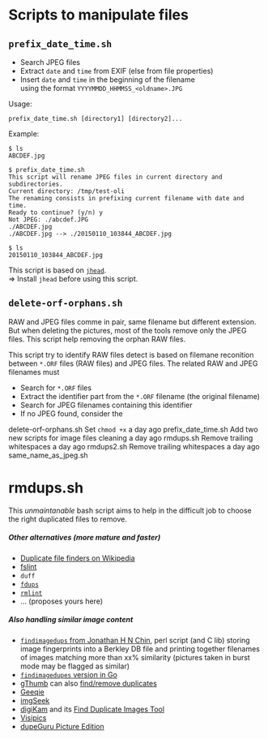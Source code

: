 Scripts to manipulate files
===========================


`prefix_date_time.sh`
---------------------

* Search JPEG files
* Extract `date` and `time` from EXIF (else from file properties)
* Insert `date` and `time` in the beginning of the filename  
  using the format `YYYYMMDD_HHMMSS_<oldname>.JPG`

Usage:

    prefix_date_time.sh [directory1] [directory2]...

Example:

    $ ls
    ABCDEF.jpg

    $ prefix_date_time.sh
    This script will rename JPEG files in current directory and subdirectories.
    Current directory: /tmp/test-oli
    The renaming consists in prefixing current filename with date and time.
    Ready to continue? (y/n) y
    Not JPEG: ./abcdef.JPG
    ./ABCDEF.jpg
    ./ABCDEF.jpg --> ./20150110_103844_ABCDEF.jpg
    
    $ ls
    20150110_103844_ABCDEF.jpg

This script is based on [`jhead`](http://www.sentex.net/~mwandel/jhead/).  
=> Install `jhead` before using this script.


`delete-orf-orphans.sh`
-----------------------

RAW and JPEG files comme in pair, same filename but different extension.  
But when deleting the pictures, most of the tools remove only the JPEG files.
This script help removing the orphan RAW files.


This script try to identify RAW files  detect is based on filemane reconition between `*.ORF` files (RAW files) and JPEG files.
The related RAW and JPEG filenames must 

* Search for `*.ORF` files
* Extract the identifier part from the `*.ORF` filename (the original filename)
* Search for JPEG filenames containing this identifier
* If no JPEG found, consider the 





delete-orf-orphans.sh 	Set `chmod +x` 	a day ago
	prefix_date_time.sh 	Add two new scripts for image files cleaning 	a day ago
	rmdups.sh 	Remove trailing whitespaces 	a day ago
	rmdups2.sh 	Remove trailing whitespaces 	a day ago
	same_name_as_jpeg.sh
	




rmdups.sh
============

This *unmaintanable* bash script aims to help in the difficult job to choose the right duplicated files to remove.

##### Other alternatives (more mature and faster)
- [Duplicate file finders on Wikipedia](https://en.wikipedia.org/wiki/List_of_duplicate_file_finders)
- [fslint](http://www.pixelbeat.org/fslint/)
- `duff`
- [`fdups`](http://en.wikipedia.org/wiki/Fdupes)
- [`rmlint`](https://github.com/sahib/rmlint)
- ... (proposes yours here)

##### Also handling similar image content
- [`findimagedups` from Jonathan H N Chin](http://www.jhnc.org/findimagedupes/), perl script (and C lib) storing image fingerprints into a Berkley DB file and printing together filenames of images matching more than xx% similarity (pictures taken in burst mode may be flagged as similar)
- [`findimagedupes` version in Go](https://github.com/opennota/findimagedupes)
- [gThumb](https://en.wikipedia.org/wiki/GThumb) can also [find/remove duplicates](http://www.webupd8.org/2011/03/gthumb-2131-released-with-find.html)
- [Geeqie](https://en.wikipedia.org/wiki/Geeqie)
- [imgSeek](http://www.imgseek.net/)
- [digiKam](https://en.wikipedia.org/wiki/DigiKam) and its [Find Duplicate Images Tool](http://www.digikam.org/node/333)
- [Visipics](www.visipics.info)
- [dupeGuru Picture Edition](http://www.hardcoded.net/dupeguru_pe/)
